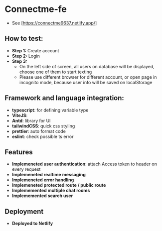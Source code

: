 # Connectme-fe
- See [https://connectme9637.netlify.app/]

## How to test:
- **Step 1:** Create account
- **Step 2:** Login
- **Step 3:** 
    - On the left side of screen, all users on database will be displayed, choose one of them to start texting
    - Please use different browser for different account, or open page in incognito mode, because user info will be saved on localStorage


## Framework and language integration:

- **typescript**: for defining variable type
- **ViteJS**:
- **Antd**: library for UI
- **tailwindCSS**: quick css styling
- **prettier**: auto format code
- **eslint**: check possible ts error

## Features
- **Implemeneted user authentication**: attach Access token to header on every request
- **Implemeneted realtime messaging**
- **Implemeneted error handling**
- **Implemeneted protected route / public route**
- **Implememented multiple chat rooms**
- **Implememented search user**


## Deployment
- **Deployed to Netlify**

